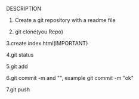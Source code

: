 DESCRIPTION

 1. Create a git repository with a readme file

 2. git clone(you Repo)

 3.create index.html(IMPORTANT)

 4.git status

 5.git add

 6.git commit -m and "", example git commit -m "ok"
 
 7.git push
